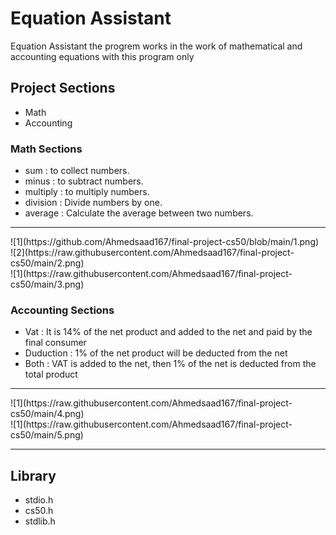 # Equation Assistant

Equation Assistant the progrem works in the work of mathematical and accounting equations with this program only

## Project Sections
- Math
- Accounting

### Math Sections
- sum : to collect numbers.
- minus : to subtract numbers.
- multiply : to multiply numbers.
- division : Divide numbers by one.
- average : Calculate the average between two numbers.

<hr>
![1](https://github.com/Ahmedsaad167/final-project-cs50/blob/main/1.png)
<br>
![2](https://raw.githubusercontent.com/Ahmedsaad167/final-project-cs50/main/2.png)
<br>
![1](https://raw.githubusercontent.com/Ahmedsaad167/final-project-cs50/main/3.png)
<br>

### Accounting Sections
- Vat : It is 14% of the net product and added to the net and paid by the final consumer
- Duduction : 1% of the net product will be deducted from the net
- Both : VAT is added to the net, then 1% of the net is deducted from the total product
<hr>
![1](https://raw.githubusercontent.com/Ahmedsaad167/final-project-cs50/main/4.png)
<br>
![1](https://raw.githubusercontent.com/Ahmedsaad167/final-project-cs50/main/5.png)
<br>
<hr>

## Library
- stdio.h
- cs50.h
- stdlib.h
